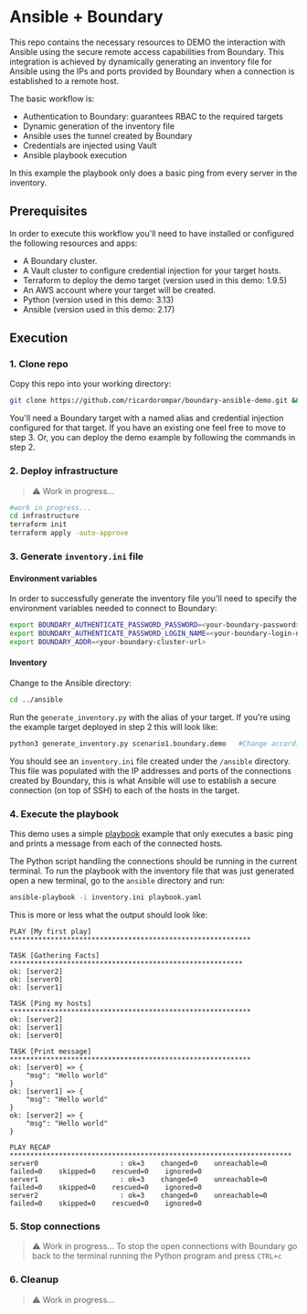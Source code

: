 # Ansible + Boundary
This repo contains the necessary resources to DEMO the interaction with Ansible using the secure remote access capabilities from Boundary. This integration is achieved by dynamically generating an inventory file for Ansible using the IPs and ports provided by Boundary when a connection is established to a remote host.

The basic workflow is:
- Authentication to Boundary: guarantees RBAC to the required targets
- Dynamic generation of the inventory file
- Ansible uses the tunnel created by Boundary 
- Credentials are injected using Vault
- Ansible playbook execution

In this example the playbook only does a basic ping from every server in the inventory.

## Prerequisites
In order to execute this workflow you'll need to have installed or configured the following resources and apps:
- A Boundary cluster.
- A Vault cluster to configure credential injection for your target hosts.
- Terraform to deploy the demo target (version used in this demo: 1.9.5)
- An AWS account where your target will be created.
- Python (version used in this demo: 3.13)
- Ansible (version used in this demo: 2.17)

## Execution

### 1. Clone repo
Copy this repo into your working directory:
```bash
git clone https://github.com/ricardorompar/boundary-ansible-demo.git && cd boundary-ansible-demo
```

You'll need a Boundary target with a named alias and credential injection configured for that target. If you have an existing one feel free to move to step 3. Or, you can deploy the demo example by following the commands in step 2.

### 2. Deploy infrastructure
> ⚠️ Work in progress...
```bash
#work in progress...
cd infrastructure
terraform init
terraform apply -auto-approve
```

### 3. Generate `inventory.ini` file

#### Environment variables
In order to successfully generate the inventory file you'll need to specify the environment variables needed to connect to Boundary:
```bash
export BOUNDARY_AUTHENTICATE_PASSWORD_PASSWORD=<your-boundary-password>
export BOUNDARY_AUTHENTICATE_PASSWORD_LOGIN_NAME=<your-boundary-login-name>
export BOUNDARY_ADDR=<your-boundary-cluster-url>
```

#### Inventory
Change to the Ansible directory:

```bash
cd ../ansible
```

Run the `generate_inventory.py` with the alias of your target. If you're using the example target deployed in step 2 this will look like:
```bash
python3 generate_inventory.py scenario1.boundary.demo   #Change according to your alias
```

You should see an `inventory.ini` file created under the `/ansible` directory. This file was populated with the IP addresses and ports of the connections created by Boundary, this is what Ansible will use to establish a secure connection (on top of SSH) to each of the hosts in the target.

### 4. Execute the playbook
This demo uses a simple [playbook](./ansible/playbook.yaml) example that only executes a basic ping and prints a message from each of the connected hosts. 

The Python script handling the connections should be running in the current terminal. To run the playbook with the inventory file that was just generated open a new terminal, go to the `ansible` directory and run:

```bash
ansible-playbook -i inventory.ini playbook.yaml
```

This is more or less what the output should look like:
```
PLAY [My first play] ***********************************************************

TASK [Gathering Facts] *********************************************************
ok: [server2]
ok: [server0]
ok: [server1]

TASK [Ping my hosts] ***********************************************************
ok: [server2]
ok: [server1]
ok: [server0]

TASK [Print message] ***********************************************************
ok: [server0] => {
    "msg": "Hello world"
}
ok: [server1] => {
    "msg": "Hello world"
}
ok: [server2] => {
    "msg": "Hello world"
}

PLAY RECAP *********************************************************************
server0                    : ok=3    changed=0    unreachable=0    failed=0    skipped=0    rescued=0    ignored=0   
server1                    : ok=3    changed=0    unreachable=0    failed=0    skipped=0    rescued=0    ignored=0   
server2                    : ok=3    changed=0    unreachable=0    failed=0    skipped=0    rescued=0    ignored=0
```
### 5. Stop connections
> ⚠️ Work in progress...
To stop the open connections with Boundary go back to the terminal running the Python program and press `CTRL+c`

### 6. Cleanup 
> ⚠️ Work in progress...


